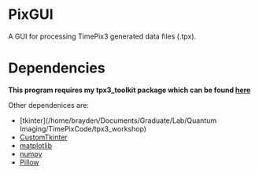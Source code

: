 # PixGUI
A GUI for processing TimePix3 generated data files (.tpx).

# Dependencies
**This program requires my tpx3_toolkit package which can be found [here](https://github.com/baf57/tpx3_toolkit)**

Other dependenices are:
* [tkinter](/home/brayden/Documents/Graduate/Lab/Quantum Imaging/TimePixCode/tpx3_workshop)
* [CustomTkinter](https://github.com/TomSchimansky/CustomTkinter)
* [matplotlib](https://matplotlib.org/)
* [numpy](https://numpy.org/)
* [Pillow](https://pillow.readthedocs.io/en/latest/index.html)
